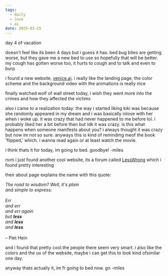 ```yaml
---
tags:
  - daily
  - love
  - ai
date: 2025-03-25
---
```

day 4 of vacation

doesn't feel like its been 4 days but i guess it has. bed bug bites are getting worse, but they gave me a new bed to use so hopefully that will be better. my cough has gotten worse too, it hurts to cough and to talk and even to burp

i found a new website, [venice.ai](https://venice.ai). i really like the landing page, the color scheme and the background video with the animations is really nice

finally watched wolf of wall street today, i wish they went more into the crimes and how they affected the victims

also i came to a realization today:
the way i started liking kiki was because she randomly appeared in my dream and i was basically inlove with her when i woke up. it was crazy that had never happened to me before lol. i probably liked her a bit before then but idk it was crazy. is this what happens when someone manifests about you? i always thought it was crazy but now im not so sure. anyways this is kind of reminding meof the book 'flipped,' which. i wanna read again or at least watch the movie.

i think thats it for today, im going to bed. goodbye!
-miles

nvm i just found another cool website, its a forum called [LessWrong](https://lesswrong.com) which i found pretty interesting 

their about page explains the name with this quote:


>
_The road to wisdom? Well, it's plain_<br>﻿_and simple to express:_  <br>  <br>﻿_Err_  <br>﻿_and err_  <br>﻿_and err again_  <br>﻿_but **less**_  <br>﻿_and **less**_  <br>﻿_and **less**._  <br>  <br>– Piet Hein


and i found that pretty cool.the people there seem very smart. i also like the colors and the ux of the website, maybe i can get this to look kind ofsimilar one day. 

anyway thats actually it, im fr going to bed now. gn
-miles